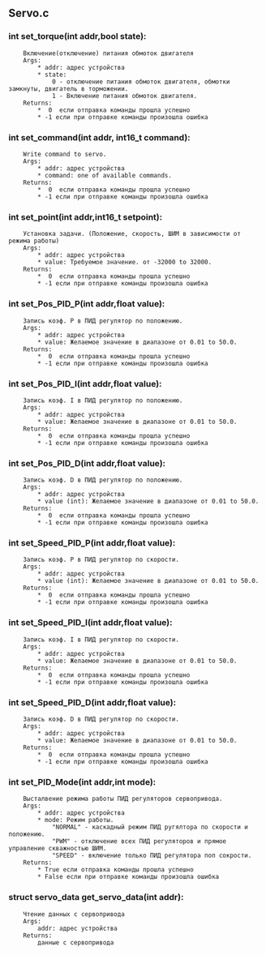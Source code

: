 Servo.c
-------

### int set_torque(int addr,bool state):
        Включение(отключение) питания обмоток двигателя
        Args:      
            * addr: адрес устройства            
            * state: 
                0 - отключение питания обмоток двигателя, обмотки замкнуты, двигатель в торможении. 
                1 - Включение питания обмоток двигателя. 
        Returns:
            *  0  если отправка команды прошла успешно
            * -1 если при отправке команды произошла ошибка


### int set_command(int addr, int16_t command):
        Write command to servo.
        Args:
            * addr: адрес устройства 
            * command: one of available commands. 
        Returns:
            *  0  если отправка команды прошла успешно
            * -1 если при отправке команды произошла ошибка


### int set_point(int addr,int16_t setpoint):
        Установка задачи. (Положение, скорость, ШИМ в зависимости от режима работы)
        Args:
            * addr: адрес устройства 
            * value: Требуемое значение. от -32000 to 32000. 
        Returns:
            *  0  если отправка команды прошла успешно
            * -1 если при отправке команды произошла ошибка


### int set_Pos_PID_P(int addr,float value):
        Запись коэф. P в ПИД регулятор по положению.
        Args:
            * addr: адрес устройства 
            * value: Желаемое значение в диапазоне от 0.01 to 50.0. 
        Returns:
            *  0  если отправка команды прошла успешно
            * -1 если при отправке команды произошла ошибка


### int set_Pos_PID_I(int addr,float value):
        Запись коэф. I в ПИД регулятор по положению.
        Args:
            * addr: адрес устройства 
            * value: Желаемое значение в диапазоне от 0.01 to 50.0. 
        Returns:
            *  0  если отправка команды прошла успешно
            * -1 если при отправке команды произошла ошибка


### int set_Pos_PID_D(int addr,float value):
        Запись коэф. D в ПИД регулятор по положению.
        Args:
            * addr: адрес устройства 
            * value (int): Желаемое значение в диапазоне от 0.01 to 50.0. 
        Returns:
            *  0  если отправка команды прошла успешно
            * -1 если при отправке команды произошла ошибка

  
### int set_Speed_PID_P(int addr,float value):
        Запись коэф. P в ПИД регулятор по скорости.
        Args:
            * addr: адрес устройства 
            * value (int): Желаемое значение в диапазоне от 0.01 to 50.0. 
        Returns:
            *  0  если отправка команды прошла успешно
            * -1 если при отправке команды произошла ошибка


### int set_Speed_PID_I(int addr,float value):
        Запись коэф. I в ПИД регулятор по скорости.
        Args:
            * addr: адрес устройства 
            * value: Желаемое значение в диапазоне от 0.01 to 50.0. 
        Returns:
            *  0  если отправка команды прошла успешно
            * -1 если при отправке команды произошла ошибка


### int set_Speed_PID_D(int addr,float value):
        Запись коэф. D в ПИД регулятор по скорости.
        Args:
            * addr: адрес устройства 
            * value: Желаемое значение в диапазоне от 0.01 to 50.0. 
        Returns:
            *  0  если отправка команды прошла успешно
            * -1 если при отправке команды произошла ошибка


### int set_PID_Mode(int addr,int mode):
        Высталвение режима работы ПИД регуляторов сервопривода.
        Args:
            * addr: адрес устройства 
            * mode: Режим работы.
                "NORMAL" - каскадный режим ПИД ругялтора по скорости и положению.
                "PWM" - отключение всех ПИД регуляторов и прямое управление скважностью ШИМ.
                "SPEED" - включение только ПИД регулятора поп сокрости.                  
        Returns:
            * True если отправка команды прошла успешно
            * False если при отправке команды произошла ошибка

 
### struct servo_data get_servo_data(int addr):
        Чтение данных с сервопривода
        Args:
            addr: адрес устройства 
        Returns:
            данные с сервопривода

